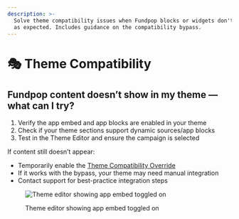 ```yaml
---
description: >-
  Solve theme compatibility issues when Fundpop blocks or widgets don't appear
  as expected. Includes guidance on the compatibility bypass.
---
```


# 🎭 Theme Compatibility

## Fundpop content doesn’t show in my theme — what can I try?

1. Verify the app embed and app blocks are enabled in your theme
2. Check if your theme sections support dynamic sources/app blocks
3. Test in the Theme Editor and ensure the campaign is selected

If content still doesn’t appear:

* Temporarily enable the [Theme Compatibility Override](../theme-integration/compatibility-bypass.md)
* If it works with the bypass, your theme may need manual integration
* Contact support for best-practice integration steps

<figure><img src="/.gitbook/assets/faqs-theme-compatibility--theme-editor-app-embed-on--v20250903.png" alt="Theme editor showing app embed toggled on"><figcaption><p>Theme editor showing app embed toggled on</p></figcaption></figure>


